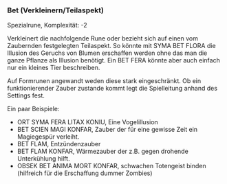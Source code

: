 ### Bet (Verkleinern/Teilaspekt)

Spezialrune, Komplexität: -2

Verkleinert die nachfolgende Rune oder bezieht sich auf einen vom Zaubernden festgelegten Teilaspekt. So könnte mit
SYMA BET FLORA die Illusion des Geruchs von Blumen erschaffen werden ohne das man die ganze Pflanze als Illusion
benötigt. Ein BET FERA könnte aber auch einfach nur ein kleines Tier beschreiben.

Auf Formrunen angewandt weden diese stark eingeschränkt. Ob ein funktionierender Zauber zustande kommt legt die
Spielleitung anhand des Settings fest.

Ein paar Beispiele:

* ORT SYMA FERA LITAX KONIU, Eine Vogelillusion
* BET SCIEN MAGI KONFAR, Zauber der für eine gewisse Zeit ein Magiegespür verleiht.
* BET FLAM, Entzündenzauber
* BET FLAM KONFAR, Wärmezauber der z.B. gegen drohende Unterkühlung hilft.
* OBSEK BET ANIMA MORT KONFAR, schwachen Totengeist binden (hilfreich für die Erschaffung dummer Zombies)
